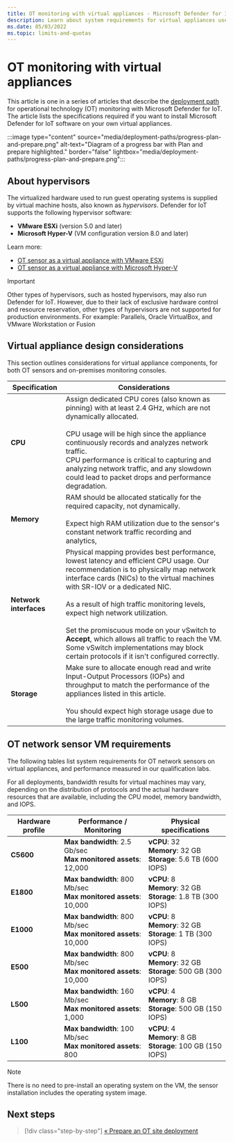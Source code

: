 ```yaml
---
title: OT monitoring with virtual appliances - Microsoft Defender for IoT
description: Learn about system requirements for virtual appliances used for the Microsoft Defender for IoT OT sensors.
ms.date: 05/03/2022
ms.topic: limits-and-quotas
---
```


# OT monitoring with virtual appliances

This article is one in a series of articles that describe the [deployment path](ot-deploy/ot-deploy-path.md) for operational technology (OT) monitoring with Microsoft Defender for IoT. The article lists the specifications required if you want to install Microsoft Defender for IoT software on your own virtual appliances.

:::image type="content" source="media/deployment-paths/progress-plan-and-prepare.png" alt-text="Diagram of a progress bar with Plan and prepare highlighted." border="false" lightbox="media/deployment-paths/progress-plan-and-prepare.png":::

## About hypervisors

The virtualized hardware used to run guest operating systems is supplied by virtual machine hosts, also known as *hypervisors*. Defender for IoT supports the following hypervisor software:

- **VMware ESXi** (version 5.0 and later)
- **Microsoft Hyper-V** (VM configuration version 8.0 and later)

Learn more:

- [OT sensor as a virtual appliance with VMware ESXi](appliance-catalog/virtual-sensor-vmware.md)
- [OT sensor as a virtual appliance with Microsoft Hyper-V](appliance-catalog/virtual-sensor-hyper-v.md)

> [!IMPORTANT]
> Other types of hypervisors, such as hosted hypervisors, may also run Defender for IoT. However, due to their lack of exclusive hardware control and resource reservation, other types of hypervisors are not supported for production environments. For example: Parallels, Oracle VirtualBox, and VMware Workstation or Fusion
>

## Virtual appliance design considerations

This section outlines considerations for virtual appliance components, for both OT sensors and on-premises monitoring consoles.

|Specification  |Considerations  |
|---------|---------|
|**CPU**     |   Assign dedicated CPU cores (also known as pinning) with at least 2.4 GHz, which are not dynamically allocated. <br><br>CPU usage will be high since the appliance continuously records and analyzes network traffic.<br> CPU performance is critical to capturing and analyzing network traffic, and any slowdown could lead to packet drops and performance degradation.   |
|**Memory**     | RAM should be allocated statically for the required capacity, not dynamically. <br><br>Expect high RAM utilization due to the sensor's constant network traffic recording and analytics,        |
|**Network interfaces**     |  Physical mapping provides best performance, lowest latency and efficient CPU usage. Our recommendation is to physically map network interface cards (NICs) to the virtual machines with SR-IOV or a dedicated NIC. <br><br>  As a result of high traffic monitoring levels, expect high network utilization. <br><br> Set the promiscuous mode on your vSwitch to **Accept**, which allows all traffic to reach the VM. Some vSwitch implementations may block certain protocols if it isn't configured correctly.|
|**Storage**     | Make sure to allocate enough read and write Input-Output Processors (IOPs) and throughput to match the performance of the appliances listed in this article. <br><br>You should expect high storage usage due to the large traffic monitoring volumes.      |


## OT network sensor VM requirements

The following tables list system requirements for OT network sensors on virtual appliances, and performance measured in our qualification labs.

For all deployments, bandwidth results for virtual machines may vary, depending on the distribution of protocols and the actual hardware resources that are available, including the CPU model, memory bandwidth, and IOPS.

|Hardware profile  |Performance / Monitoring  |Physical specifications  |
|---------|---------|---------|
|**C5600**     |   **Max bandwidth**: 2.5 Gb/sec <br>**Max monitored assets**: 12,000      | **vCPU**: 32 <br>**Memory**: 32 GB <br>**Storage**: 5.6 TB (600 IOPS)        |
|**E1800**     |    **Max bandwidth**: 800 Mb/sec <br>**Max monitored assets**: 10,000      | **vCPU**: 8 <br>**Memory**: 32 GB <br>**Storage**: 1.8 TB (300 IOPS)        |
|**E1000**     |    **Max bandwidth**: 800 Mb/sec <br>**Max monitored assets**: 10,000      | **vCPU**: 8 <br>**Memory**: 32 GB <br>**Storage**: 1 TB (300 IOPS)        |
|**E500**     |    **Max bandwidth**: 800 Mb/sec <br>**Max monitored assets**: 10,000      | **vCPU**: 8 <br>**Memory**: 32 GB <br>**Storage**: 500 GB (300 IOPS)        |
|**L500**     |   **Max bandwidth**: 160 Mb/sec <br>**Max monitored assets**: 1,000      | **vCPU**: 4 <br>**Memory**: 8 GB <br>**Storage**: 500 GB (150 IOPS)        |
|**L100**     |    **Max bandwidth**: 100 Mb/sec <br>**Max monitored assets**: 800      | **vCPU**: 4 <br>**Memory**: 8 GB <br>**Storage**: 100 GB (150 IOPS)        |

> [!NOTE]
> There is no need to pre-install an operating system on the VM, the sensor installation includes the operating system image.

## Next steps

> [!div class="step-by-step"]
> [« Prepare an OT site deployment](best-practices/plan-prepare-deploy.md)